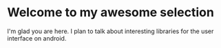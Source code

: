 # Welcome to my awesome selection

I'm glad you are here. I plan to talk about interesting libraries for the user interface on android.
